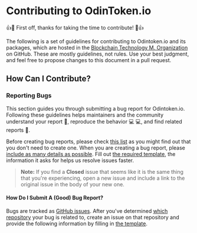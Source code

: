# Contributing to OdinToken.io

:+1::tada: First off, thanks for taking the time to contribute! :tada::+1:

The following is a set of guidelines for contributing to Odintoken.io and its packages, which are hosted in the [Blockchain Technology M. Organization](https://github.com/BlockchainTechnologyMalaysia) on GitHub. 
These are mostly guidelines, not rules. Use your best judgment, and feel free to propose changes to this document in a pull request.

## How Can I Contribute?

### Reporting Bugs

This section guides you through submitting a bug report for Odintoken.io. Following these guidelines helps maintainers and the community understand your report :pencil:, reproduce the behavior :computer: :computer:, and find related reports :mag_right:.

Before creating bug reports, please check [this list](#before-submitting-a-bug-report) as you might find out that you don't need to create one. When you are creating a bug report, please [include as many details as possible](#how-do-i-submit-a-good-bug-report). Fill out [the required template](ISSUE_TEMPLATE.md), the information it asks for helps us resolve issues faster.

> **Note:** If you find a **Closed** issue that seems like it is the same thing that you're experiencing, open a new issue and include a link to the original issue in the body of your new one.

#### How Do I Submit A (Good) Bug Report?

Bugs are tracked as [GitHub issues](https://guides.github.com/features/issues/). After you've determined [which repository](#odintoken-and-packages) your bug is related to, create an issue on that repository and provide the following information by filling in [the template](ISSUE_TEMPLATE.md).

